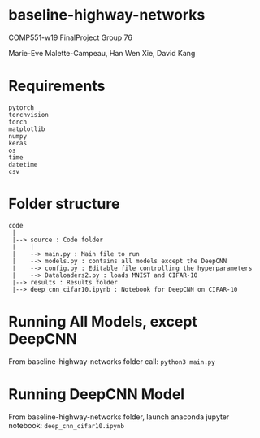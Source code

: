 # baseline-highway-networks
COMP551-w19 FinalProject Group 76

Marie-Eve Malette-Campeau, Han Wen Xie, David Kang

# Requirements
```
pytorch
torchvision
torch
matplotlib
numpy
keras
os
time
datetime
csv
```

# Folder structure
```
code
 |
 |--> source : Code folder
 |    |
 |    --> main.py : Main file to run
 |    --> models.py : contains all models except the DeepCNN
 |    --> config.py : Editable file controlling the hyperparameters
 |    --> Dataloaders2.py : loads MNIST and CIFAR-10 
 |--> results : Results folder
 |--> deep_cnn_cifar10.ipynb : Notebook for DeepCNN on CIFAR-10

```

# Running All Models, except DeepCNN
From  baseline-highway-networks folder call: ```python3 main.py```

# Running DeepCNN Model
From baseline-highway-networks folder, launch anaconda jupyter notebook: ```deep_cnn_cifar10.ipynb```

